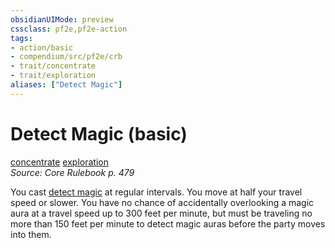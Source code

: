 ```yaml
---
obsidianUIMode: preview
cssclass: pf2e,pf2e-action
tags:
- action/basic
- compendium/src/pf2e/crb
- trait/concentrate
- trait/exploration
aliases: ["Detect Magic"]
---
```

# Detect Magic (basic)
[concentrate](../traits/concentrate.md)  [exploration](../traits/exploration.md)  
*Source: Core Rulebook p. 479*  



You cast [detect magic](../../compendium/spells/detect-magic.md) at regular intervals. You move at half your travel speed or slower. You have no chance of accidentally overlooking a magic aura at a travel speed up to 300 feet per minute, but must be traveling no more than 150 feet per minute to detect magic auras before the party moves into them.